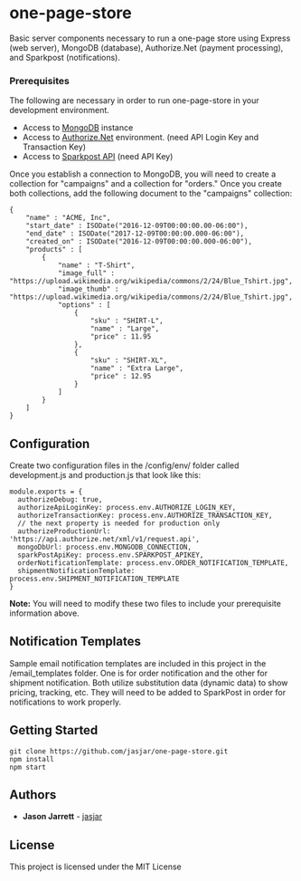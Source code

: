 # one-page-store
Basic server components necessary to run a one-page store using Express (web server), MongoDB (database), Authorize.Net (payment processing), and Sparkpost (notifications).

### Prerequisites
The following are necessary in order to run one-page-store in your development environment.
* Access to [MongoDB](https://www.mongodb.com/) instance
* Access to [Authorize.Net](http://developer.authorize.net/) environment. (need API Login Key and Transaction Key)
* Access to [Sparkpost API](https://developers.sparkpost.com/api) (need API Key)

Once you establish a connection to MongoDB, you will need to create a collection for "campaigns" and a collection for "orders."  Once you create both collections, add the following document to the "campaigns" collection:

```
{
    "name" : "ACME, Inc",
    "start_date" : ISODate("2016-12-09T00:00:00.00-06:00"),
    "end_date" : ISODate("2017-12-09T00:00:00.000-06:00"),
    "created_on" : ISODate("2016-12-09T00:00:00.000-06:00"),
    "products" : [ 
        {
            "name" : "T-Shirt",
            "image_full" : "https://upload.wikimedia.org/wikipedia/commons/2/24/Blue_Tshirt.jpg",
            "image_thumb" : "https://upload.wikimedia.org/wikipedia/commons/2/24/Blue_Tshirt.jpg",
            "options" : [ 
                {
                    "sku" : "SHIRT-L",
                    "name" : "Large",
                    "price" : 11.95
                }, 
                {
                    "sku" : "SHIRT-XL",
                    "name" : "Extra Large",
                    "price" : 12.95
                }
            ]
        }
    ]
}
```

## Configuration
Create two configuration files in the /config/env/ folder called development.js and production.js that look like this:
```
module.exports = {
  authorizeDebug: true,
  authorizeApiLoginKey: process.env.AUTHORIZE_LOGIN_KEY,
  authorizeTransactionKey: process.env.AUTHORIZE_TRANSACTION_KEY,
  // the next property is needed for production only
  authorizeProductionUrl: 'https://api.authorize.net/xml/v1/request.api', 
  mongoDbUrl: process.env.MONGODB_CONNECTION,
  sparkPostApiKey: process.env.SPARKPOST_APIKEY,
  orderNotificationTemplate: process.env.ORDER_NOTIFICATION_TEMPLATE,
  shipmentNotificationTemplate: process.env.SHIPMENT_NOTIFICATION_TEMPLATE    
}
```
**Note:** You will need to modify these two files to include your prerequisite information above.

## Notification Templates
Sample email notification templates are included in this project in the /email_templates folder.  One is for order notification and the other for shipment notification.
Both utilize substitution data (dynamic data) to show pricing, tracking, etc.  They will need to be added to SparkPost in order for notifications to work properly.

## Getting Started
```
git clone https://github.com/jasjar/one-page-store.git
npm install
npm start
```

## Authors

* **Jason Jarrett** - [jasjar](https://github.com/jasjar)

## License

This project is licensed under the MIT License
